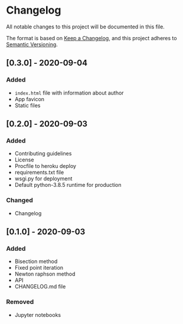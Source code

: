 # Changelog
All notable changes to this project will be documented in this file.

The format is based on [Keep a Changelog](https://keepachangelog.com/en/1.0.0/), and this project adheres to [Semantic Versioning](https://semver.org/spec/v2.0.0.html).

## [0.3.0] - 2020-09-04

### Added
- `index.html` file with information about author
- App favicon
- Static files

## [0.2.0] - 2020-09-03

### Added
- Contributing guidelines
- License
- Procfile to heroku deploy
- requirements.txt file
- wsgi.py for deployment
- Default python-3.8.5 runtime for production

### Changed
- Changelog

## [0.1.0] - 2020-09-03

### Added
- Bisection method
- Fixed point iteration
- Newton raphson method
- API
- CHANGELOG.md file

### Removed
- Jupyter notebooks